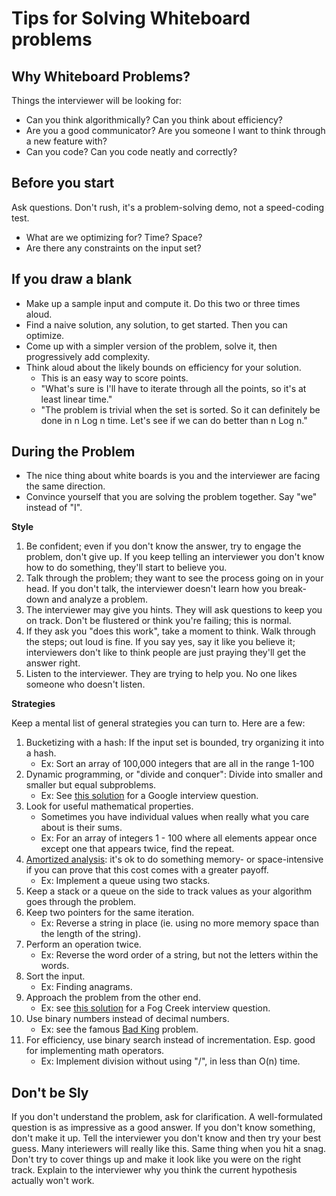 # Tips for Solving Whiteboard problems

## Why Whiteboard Problems?

 Things the interviewer will be looking for:
* Can you think algorithmically? Can you think about efficiency?
* Are you a good communicator? Are you someone I want to think through a new feature with?
* Can you code? Can you code neatly and correctly?


## Before you start

 Ask questions.  Don't rush, it's a problem-solving demo, not a speed-coding test.    
* What are we optimizing for? Time? Space?    
* Are there any constraints on the input set?    

## If you draw a blank    

* Make up a sample input and compute it. Do this two or three times aloud.
* Find a naive solution, any solution, to get started. Then you can optimize.
* Come up with a simpler version of the problem, solve it, then progressively add complexity.
* Think aloud about the likely bounds on efficiency for your solution.
    * This is an easy way to score points.
    * "What's sure is I'll have to iterate through all the points, so it's at least linear time."
    * "The problem is trivial when the set is sorted. So it can definitely be done in n Log n time. Let's see if we can do better than n Log n."


## During the Problem

* The nice thing about white boards is you and the interviewer are facing the same direction.
* Convince yourself that you are solving the problem together. Say "we" instead of "I".


**Style**

1. Be confident; even if you don't know the answer, try to engage the
  problem, don't give up. If you keep telling an interviewer you don't
  know how to do something, they'll start to believe you.
2. Talk through the problem; they want to see the process going on in
  your head. If you don't talk, the interviewer doesn't learn how you
  break-down and analyze a problem.
3. The interviewer may give you hints. They will ask questions to keep
  you on track. Don't be flustered or think you're failing; this is
  normal.
4. If they ask you "does this work", take a moment to think. Walk
  through the steps; out loud is fine. If you say yes, say it like you
  believe it; interviewers don't like to think people are just
  praying they'll get the answer right.
5. Listen to the interviewer. They are trying to help you. No one likes someone who doesn't listen.


**Strategies**

 Keep a mental list of general strategies you can turn to. Here are a few:    
 
1. Bucketizing with a hash: If the input set is bounded, try organizing it into a hash.
    * Ex: Sort an array of 100,000 integers that are all in the range 1-100
2. Dynamic programming, or "divide and conquer": Divide into smaller and smaller but equal subproblems.
    * Ex: See [this solution][dynamic-programming-ex] for a Google interview question.
3. Look for useful mathematical properties.
    * Sometimes you have individual values when really what you care about is their sums.
    * Ex: For an array of integers 1 - 100 where all elements appear once except one that appears twice, find the repeat.
4. [Amortized analysis][amortized-analysis]: it's ok to do something memory- or space-intensive if you can prove that this cost comes with a greater payoff.
    * Ex: Implement a queue using two stacks.
5. Keep a stack or a queue on the side to track values as your algorithm goes through the problem.
6. Keep two pointers for the same iteration.
    * Ex: Reverse a string in place (ie. using no more memory space than the length of the string).
7. Perform an operation twice.
    * Ex: Reverse the word order of a string, but not the letters within the words.
8. Sort the input.
    * Ex: Finding anagrams.
9. Approach the problem from the other end.
    * Ex: see [this solution][pirates-ex] for a Fog Creek interview question.
10. Use binary numbers instead of decimal numbers.
    * Ex: see the famous [Bad King][bad-king-ex] problem.
11. For efficiency, use binary search instead of incrementation. Esp. good for implementing math operators.
    * Ex: Implement division without using "/", in less than O(n) time.

[amortized-analysis]: http://en.wikipedia.org/wiki/Amortized_analysis
[dynamic-programming-ex]: http://www.careercup.com/question?id=19286747
[pirates-ex]: http://www.techinterview.org/post/526325766/pirates
[bad-king-ex]: http://www.techinterview.org/post/526313890/bad-king


## Don't be Sly

If you don't understand the problem, ask for clarification. A well-formulated question is as impressive as a good answer. If you don't know something, don't make it up. Tell the interviewer you don't know and then try your best guess. Many interiewers will really like this. Same thing when you hit a snag. Don't try to cover things up and make it look like you were on the right track. Explain to the interviewer why you think the current hypothesis actually won't work.
